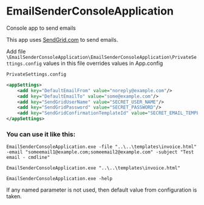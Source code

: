 # EmailSenderConsoleApplication
Console app to send emails

This app uses [SendGrid.com](http://SendGrid.com) to send emails.

Add file `\EmailSenderConsoleApplication\EmailSenderConsoleApplication\PrivateSettings.config`
values in this file overrides values in App.config

`PrivateSettings.config`
```xml
<appSettings>
    <add key="DefaultEmailFrom" value="noreply@example.com"/>
    <add key="DefaultEmailTo" value="some@example.com"/>
    <add key="SendGridUserName" value="SECRET_USER_NAME"/>
    <add key="SendGridPassword" value="SECRET_PASSWORD"/>
    <add key="SendGridConfirmationTemplateId" value="SECRET_EMAIL_TEMPLATE_ID"/>
</appSettings>  
``` 

### You can use it like this:

`EmailSenderConsoleApplication.exe -file "..\..\templates\invoice.html" -email "someemail1@example.com;someemail2@example.com" -subject "Test email - cmdline"`

`EmailSenderConsoleApplication.exe "..\..\templates\invoice.html"`

`EmailSenderConsoleApplication.exe -help`

If any named parameter is not used, then default value from configuration is taken.